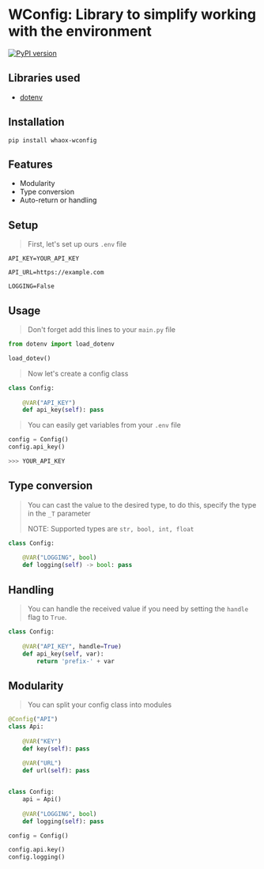 # WConfig: Library to simplify working with the environment

[![PyPI version](https://badge.fury.io/py/whaox-wconfig.svg)](https://badge.fury.io/py/whaox-wconfig)

## Libraries used
 * [dotenv](https://github.com/theskumar/python-dotenv)

## Installation

```commandline
pip install whaox-wconfig
```

## Features
* Modularity
* Type conversion
* Auto-return or handling

## Setup

> First, let's set up ours `.env` file

```dotenv
API_KEY=YOUR_API_KEY

API_URL=https://example.com

LOGGING=False
```

## Usage
> Don't forget add this lines to your `main.py` file
 ```python
from dotenv import load_dotenv

load_dotev()
```
> Now let's create a config class

```python
class Config:
    
    @VAR("API_KEY")
    def api_key(self): pass
```

> You can easily get variables from your `.env` file

```python
config = Config()
config.api_key()

>>> YOUR_API_KEY
```

## Type conversion

> You can cast the value to the desired type, to do this, specify the type in the `_T` parameter
>
> NOTE: Supported types are `str, bool, int, float` 

```python
class Config:
    
    @VAR("LOGGING", bool)
    def logging(self) -> bool: pass
```

## Handling

> You can handle the received value if you need by setting the `handle` flag to `True`.

```python
class Config:
    
    @VAR("API_KEY", handle=True)
    def api_key(self, var): 
        return 'prefix-' + var
```

## Modularity
> You can split your config class into modules

```python
@Config("API")
class Api:
    
    @VAR("KEY")
    def key(self): pass
    
    @VAR("URL")
    def url(self): pass


class Config:
    api = Api()
    
    @VAR("LOGGING", bool)
    def logging(self): pass   
```

```python
config = Config()

config.api.key()
config.logging()
```
